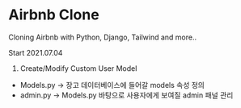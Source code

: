 # Airbnb Clone

Cloning Airbnb with Python, Django, Tailwind and more..

Start 2021.07.04

1. Create/Modify Custom User Model
 - Models.py -> 장고 데이터베이스에 들어갈 models 속성 정의
 - admin.py -> Models.py 바탕으로 사용자에게 보여질 admin 패널 관리